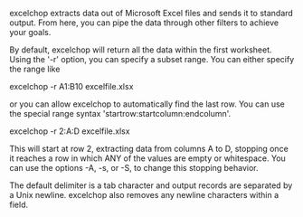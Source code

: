 excelchop extracts data out of Microsoft Excel files and sends it to
standard output. From here, you can pipe the data through other filters
to achieve your goals.

By default, excelchop will return all the data within the first
worksheet. Using the '-r' option, you can specify a subset range. You
can either specify the range like

excelchop -r A1:B10 excelfile.xlsx

or you can allow excelchop to automatically find the last row. You can
use the special range syntax 'startrow:startcolumn:endcolumn'.

excelchop -r 2:A:D excelfile.xlsx

This will start at row 2, extracting data from columns A to D, stopping
once it reaches a row in which ANY of the values are empty or
whitespace. You can use the options -A, -s, or -S, to change this
stopping behavior.

The default delimiter is a tab character and output records are
separated by a Unix newline. excelchop also removes any newline
characters within a field.
